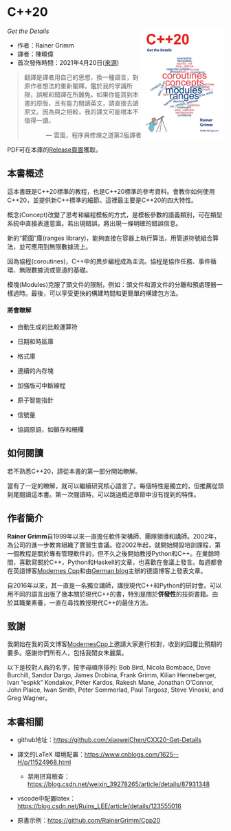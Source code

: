 # C++20

*Get the Details* <a href=""><img src="cover.png" alt="C++20 STL Cookbook" height="256px" align="right"></a>

* 作者：Rainer Grimm 
* 譯者：陳曉偉
* 首次發佈時間：2021年4月20日([來源](https://www.amazon.com/C-20-Details-Rainer-Grimm/dp/B09328NKXK))

> 翻譯是譯者用自己的思想，換一種語言，對原作者想法的重新闡釋。鑑於我的學識所限，誤解和錯譯在所難免。如果你能買到本書的原版，且有能力閱讀英文，請直接去讀原文。因為與之相較，我的譯文可能根本不值得一讀。
>
> <p align="right"> — 雲風，程序員修煉之道第2版譯者</p>

PDF可在本庫的[Release頁面](https://github.com/xiaoweiChen/CXX20-Get-Details/releases)獲取。

## 本書概述

這本書既是C++20標準的教程，也是C++20標準的參考資料。會教你如何使用C++20，並提供新C++標準的細節。這裡最主要是C++20的四大特性。

概念(Concept)改變了思考和編程模板的方式，是模板參數的語義類別，可在類型系統中直接表達意圖。若出現錯誤，將出現一條明確的錯誤信息。

新的“範圍”庫(ranges library)，能夠直接在容器上執行算法，用管道符號組合算法，並可應用到無限數據流上。

因為協程(coroutines)，C++中的異步編程成為主流。協程是協作任務、事件循環、無限數據流或管道的基礎。

模塊(Modules)克服了頭文件的限制，例如：頭文件和源文件的分離和預處理器一樣過時。最後，可以享受更快的構建時間和更簡單的構建包方法。

#### 將會瞭解

- 自動生成的比較運算符

- 日期和時區庫

- 格式庫

- 連續的內存塊

- 加強版可中斷線程

- 原子智能指針

- 信號量

- 協調原語，如鎖存和柵欄



## 如何閱讀

若不熟悉C++20，請從本書的第一部分開始瞭解。

當有了一定的瞭解，就可以繼續研究核心語言了。每個特性是獨立的，但推薦從頭到尾閱讀這本書。第一次閱讀時，可以跳過概述章節中沒有提到的特性。



## 作者簡介

**Rainer Grimm**自1999年以來一直擔任軟件架構師、團隊領導和講師。2002年，為公司的進一步教育組織了實習生會議。從2002年起，就開始開設培訓課程，第一個教程是關於專有管理軟件的，但不久之後開始教授Python和C++。在業餘時間，喜歡寫關於C++，Python和Haskell的文章，也喜歡在會議上發言。每週都會在英語博客[Modernes Cpp](https://www.modernescpp.com/  )和由[German blog](https://www.grimm-jaud.de/index.php/blog  )主辦的德語博客上發表文章。

自2016年以來，其一直是一名獨立講師，講授現代C++和Python的研討會。可以用不同的語言出版了幾本關於現代C++的書，特別是關於**併發性**的技術書籍。由於其職業素養，一直在尋找教授現代C++的最佳方法。



## 致謝

我開始在我的英文博客[ModernesCpp](http://www.modernescpp.com  )上邀請大家進行校對，收到的回覆比預期的要多。感謝你們所有人，包括我閨女朱麗葉。

以下是校對人員的名字，按字母順序排列: Bob Bird, Nicola Bombace, Dave Burchill, Sandor Dargo, James Drobina, Frank Grimm, Kilian Henneberger, Ivan “espkk” Kondakov, Péter Kardos, Rakesh Mane, Jonathan O’Connor, John Plaice, Iwan Smith, Peter Sommerlad, Paul Targosz, Steve Vinoski, and Greg Wagner。



## 本書相關

* github地址：https://github.com/xiaoweiChen/CXX20-Get-Details
* 譯文的LaTeX 環境配置：https://www.cnblogs.com/1625--H/p/11524968.html 
  * 禁用拼寫檢查：https://blog.csdn.net/weixin_39278265/article/details/87931348

* vscode中配置latex：https://blog.csdn.net/Ruins_LEE/article/details/123555016
* 原書示例：https://github.com/RainerGrimm/Cpp20


